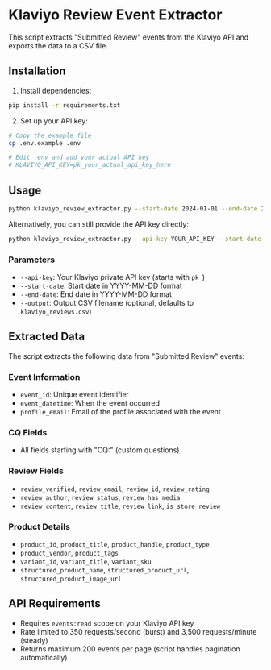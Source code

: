 # Klaviyo Review Event Extractor

This script extracts "Submitted Review" events from the Klaviyo API and exports the data to a CSV file.

## Installation

1. Install dependencies:
```bash
pip install -r requirements.txt
```

2. Set up your API key:
```bash
# Copy the example file
cp .env.example .env

# Edit .env and add your actual API key
# KLAVIYO_API_KEY=pk_your_actual_api_key_here
```

## Usage

```bash
python klaviyo_review_extractor.py --start-date 2024-01-01 --end-date 2024-12-31 --output reviews.csv
```

Alternatively, you can still provide the API key directly:
```bash
python klaviyo_review_extractor.py --api-key YOUR_API_KEY --start-date 2024-01-01 --end-date 2024-12-31
```

### Parameters

- `--api-key`: Your Klaviyo private API key (starts with `pk_`)
- `--start-date`: Start date in YYYY-MM-DD format
- `--end-date`: End date in YYYY-MM-DD format  
- `--output`: Output CSV filename (optional, defaults to `klaviyo_reviews.csv`)

## Extracted Data

The script extracts the following data from "Submitted Review" events:

### Event Information
- `event_id`: Unique event identifier
- `event_datetime`: When the event occurred
- `profile_email`: Email of the profile associated with the event

### CQ Fields
- All fields starting with "CQ:" (custom questions)

### Review Fields
- `review_verified`, `review_email`, `review_id`, `review_rating`
- `review_author`, `review_status`, `review_has_media`
- `review_content`, `review_title`, `review_link`, `is_store_review`

### Product Details
- `product_id`, `product_title`, `product_handle`, `product_type`
- `product_vendor`, `product_tags`
- `variant_id`, `variant_title`, `variant_sku`
- `structured_product_name`, `structured_product_url`, `structured_product_image_url`

## API Requirements

- Requires `events:read` scope on your Klaviyo API key
- Rate limited to 350 requests/second (burst) and 3,500 requests/minute (steady)
- Returns maximum 200 events per page (script handles pagination automatically)